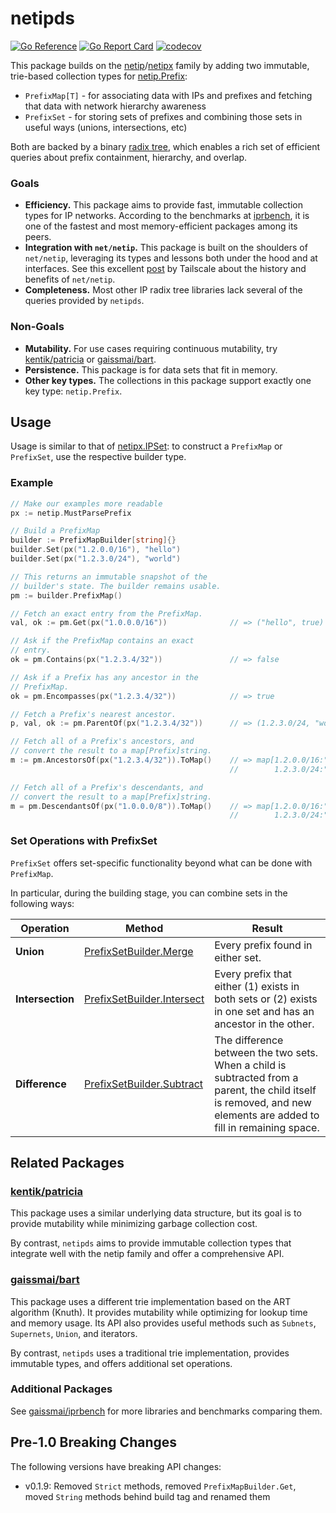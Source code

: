 # netipds
[![Go Reference](https://pkg.go.dev/badge/github.com/aromatt/netipds)](https://pkg.go.dev/github.com/aromatt/netipds)
[![Go Report Card](https://goreportcard.com/badge/github.com/aromatt/netipds)](https://goreportcard.com/report/github.com/aromatt/netipds)
[![codecov](https://codecov.io/gh/aromatt/netipds/graph/badge.svg?token=WJ1JHSM05F)](https://codecov.io/gh/aromatt/netipds)

This package builds on the
[netip](https://pkg.go.dev/net/netip)/[netipx](https://pkg.go.dev/go4.org/netipx)
family by adding two immutable, trie-based collection types for [netip.Prefix](https://pkg.go.dev/net/netip#Prefix):
* `PrefixMap[T]` - for associating data with IPs and prefixes and fetching that data with network hierarchy awareness
* `PrefixSet` - for storing sets of prefixes and combining those sets in useful ways (unions, intersections, etc)

Both are backed by a binary [radix tree](https://en.wikipedia.org/wiki/Radix_tree),
which enables a rich set of efficient queries about prefix containment, hierarchy,
and overlap.

### Goals
* **Efficiency.** This package aims to provide fast, immutable collection types for IP networks. According to the benchmarks at [iprbench](https://github.com/gaissmai/iprbench), it is one of the fastest and most memory-efficient packages among its peers.
* **Integration with `net/netip`.** This package is built on the shoulders of `net/netip`, leveraging its types and lessons both under the hood and at interfaces. See this excellent [post](https://tailscale.com/blog/netaddr-new-ip-type-for-go) by Tailscale about the history and benefits of `net/netip`.
* **Completeness.** Most other IP radix tree libraries lack several of the queries provided by `netipds`.

### Non-Goals
* **Mutability.** For use cases requiring continuous mutability, try [kentik/patricia](https://github.com/kentik/patricia) or [gaissmai/bart](https://github.com/gaissmai/bart).
* **Persistence.** This package is for data sets that fit in memory.
* **Other key types.** The collections in this package support exactly one key type: `netip.Prefix`.

## Usage
Usage is similar to that of [netipx.IPSet](https://pkg.go.dev/go4.org/netipx#IPSet):
to construct a `PrefixMap` or `PrefixSet`, use the respective builder type.

### Example
```go
// Make our examples more readable
px := netip.MustParsePrefix

// Build a PrefixMap
builder := PrefixMapBuilder[string]{}
builder.Set(px("1.2.0.0/16"), "hello")
builder.Set(px("1.2.3.0/24"), "world")

// This returns an immutable snapshot of the
// builder's state. The builder remains usable.
pm := builder.PrefixMap()

// Fetch an exact entry from the PrefixMap.
val, ok := pm.Get(px("1.0.0.0/16"))              // => ("hello", true)

// Ask if the PrefixMap contains an exact
// entry.
ok = pm.Contains(px("1.2.3.4/32"))               // => false

// Ask if a Prefix has any ancestor in the
// PrefixMap.
ok = pm.Encompasses(px("1.2.3.4/32"))            // => true

// Fetch a Prefix's nearest ancestor.
p, val, ok := pm.ParentOf(px("1.2.3.4/32"))      // => (1.2.3.0/24, "world", true)

// Fetch all of a Prefix's ancestors, and
// convert the result to a map[Prefix]string.
m := pm.AncestorsOf(px("1.2.3.4/32")).ToMap()    // => map[1.2.0.0/16:"hello"
                                                 //        1.2.3.0/24:"world"]

// Fetch all of a Prefix's descendants, and
// convert the result to a map[Prefix]string.
m = pm.DescendantsOf(px("1.0.0.0/8")).ToMap()    // => map[1.2.0.0/16:"hello"
                                                 //        1.2.3.0/24:"world"]
```

### Set Operations with PrefixSet
`PrefixSet` offers set-specific functionality beyond what can be done with
`PrefixMap`.

In particular, during the building stage, you can combine sets in the following ways:

|Operation|Method|Result|
|---|---|---|
|**Union**|[PrefixSetBuilder.Merge](https://pkg.go.dev/github.com/aromatt/netipds#PrefixSetBuilder.Merge)|Every prefix found in either set.|
|**Intersection**|[PrefixSetBuilder.Intersect](https://pkg.go.dev/github.com/aromatt/netipds#PrefixSetBuilder.Intersect)|Every prefix that either (1) exists in both sets or (2) exists in one set and has an ancestor in the other.|
|**Difference**|[PrefixSetBuilder.Subtract](https://pkg.go.dev/github.com/aromatt/netipds#PrefixSetBuilder.Subtract)|The difference between the two sets. When a child is subtracted from a parent, the child itself is removed, and new elements are added to fill in remaining space.|

## Related Packages

### [kentik/patricia](https://github.com/kentik/patricia)

This package uses a similar underlying data structure, but its goal is to provide
mutability while minimizing garbage collection cost.

By contrast, `netipds` aims to provide immutable collection types that integrate well
with the netip family and offer a comprehensive API.

### [gaissmai/bart](https://github.com/gaissmai/bart)

This package uses a different trie implementation based on the ART algorithm (Knuth).
It provides mutability while optimizing for lookup time and memory usage. Its API
also provides useful methods such as `Subnets`, `Supernets`, `Union`, and iterators.

By contrast, `netipds` uses a traditional trie implementation, provides immutable
types, and offers additional set operations.

### Additional Packages
See [gaissmai/iprbench](https://github.com/gaissmai/iprbench) for more libraries and
benchmarks comparing them.

## Pre-1.0 Breaking Changes
The following versions have breaking API changes:
* v0.1.9: Removed `Strict` methods, removed `PrefixMapBuilder.Get`, moved `String`
  methods behind build tag and renamed them
